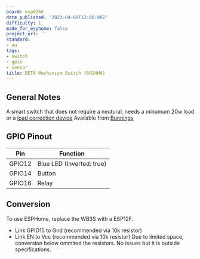 ```yaml
---
board: esp8266
date_published: '2023-04-09T12:00:00Z'
difficulty: 1
made_for_esphome: false
project_url: ''
standard:
- au
tags:
- switch
- gpio
- sensor
title: DETA Mechanism Switch (6014HA)
---
```


## General Notes

A smart switch that does not require a neutural, needs a minumum 20w load or a [load correction device](https://www.clipsal.com/products/detail?CatNo=31LCDA&itemno=31LCDA&tab-document-1=0)
Available from [Bunnings](https://www.bunnings.com.au/deta-smart-switch-mechanism_p0346912)

## GPIO Pinout

| Pin    | Function                  |
| ------ | ------------------------- |
| GPIO12 | Blue LED (Inverted: true) |
| GPIO14 | Button                    |
| GPIO16 | Relay                     |

## Conversion

To use ESPHome, replace the WB3S with a ESP12F.
- Link GPIO15 to Gnd (recommended via 10k resistor)
- Link EN to Vcc (recommended via 10k resistor)
Due to limited space, conversion below ommited the resistors. No issues but it is outside specifications.